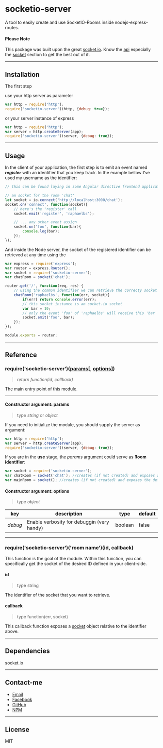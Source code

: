 # socketio-server
A tool to easily create and use SocketIO-Rooms inside nodejs-express-routes.

#### Please Note

This package was built upon the great [socket.io](https://www.npmjs.com/package/socket.io).
Know the [api](https://www.npmjs.com/package/socket.io#api) especially the [socket](https://www.npmjs.com/package/socket.io#socket) section to get the best out of it.

---

## Installation

The first step

use your http server as parameter

```javascript
var http = require('http');
require('socketio-server')(http, {debug: true});
```

or your server instance of express

```javascript
var http = require('http');
var server = http.createServer(app);
require('socketio-server')(server, {debug: true});
```

---

## Usage

In the client of your application, the first step is to emit an event named **_register_** with an identifier that you keep track. In the example bellow I've used my username as the identifier:

```javascript
// this can be found laying in some Angular directive frontend application

// an socket for the room 'chat'
let socket = io.connect('http://localhost:3000/chat');
socket.on('connect', function(socket){
    // here's the 'register' call
    socket.emit('register', 'raphaelbs');

    // ... any other event assign
    socket.on('foo', function(bar){
        console.log(bar);
    });
});
```

And inside the Node server, the socket of the registered identifier can be retrieved at any time using the  

```javascript
var express = require('express');
var router = express.Router();
var socket = require('socketio-server');
var chatRoom = socket('chat');

router.get('/', function(req, res) {
    // using the common identifier we can retrieve the correcty socket inside the router
	chatRoom('raphaelbs', function(err, socket){
		if(err) return console.error(err);
		// this socket instance is an socket.io socket
		var bar = 10;
		// only the event 'foo' of 'raphaelbs' will receive this 'bar'
		socket.emit('foo', bar);
	});
});

module.exports = router;

```

---

## Reference

### require('socketio-server')([params](#constructor-argument-params)[, [options](#constructor-argument-options)])
>_return function(id, callback)_

The main entry point of this module.

***

#### Constructor argument: params
> type _string_ or _object_

If you need to initialize the module, you should supply the server as argument:
```javascript
var http = require('http');
var server = http.createServer(app);
require('socketio-server')(server, {debug: true});
```

If you are in the **use** stage, the _params_ argument could serve as **Room identifier**:
```javascript
var socket = require('socketio-server');
var chatRoom = socket('chat'); //creates (if not created) and exposes a room named 'chat'
var mainRoom = socket(); //creates (if not created) and exposes the default '/' room
```

#### Constructor argument: options
> type _object_

key | description | type | default
--- | --- | --- | ---
*debug* | Enable verbosity for debuggin (very handy) | boolean | false

***

### require('socketio-server')('room name')(id, callback)

This function is the goal of the module. Within this function, you can specifically get the socket of the desired ID defined in your client-side.

#### id
> type string

The identifier of the socket that you want to retrieve.

#### callback
> type function(err, socket)

This callback function exposes a [socket](https://www.npmjs.com/package/socket.io#socket) object relative to the identifier above.

---

## Dependencies

socket.io

---

## Contact-me
* [Email](mailto:raphael.b.souza@hotmail.com)
* [Facebook](https://facebook.com/raphaelbs)
* [GitHub](https://github.com/raphaelbs)
* [NPM](https://npmjs.com/~raphaelbs)

---

## License

MIT
